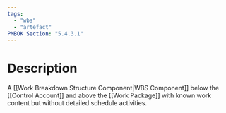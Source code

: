 ```yaml
---
tags:
  - "wbs"
  - "artefact"
PMBOK Section: "5.4.3.1"
---
```

# Description
A [[Work Breakdown Structure Component|WBS Component]] below the [[Control Account]] and above the [[Work Package]] with known work content but without detailed schedule activities.

